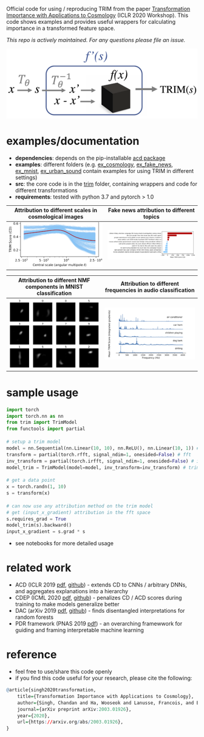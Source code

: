 Official code for using / reproducing TRIM from the paper [Transformation Importance with Applications to Cosmology](https://arxiv.org/abs/2003.01926) (ICLR 2020 Workshop). This code shows examples and provides useful wrappers for calculating importance in a transformed feature space.

*This repo is actively maintained. For any questions please file an issue.*

![trim](trim/trim.png)

# examples/documentation

- **dependencies**: depends on the pip-installable [acd package](https://github.com/csinva/hierarchical-dnn-interpretations)
- **examples**: different folders (e.g. [ex_cosmology](ex_cosmology), [ex_fake_news](ex_fake_news), [ex_mnist](ex_mnist), [ex_urban_sound](ex_urban_sound) contain examples for using TRIM in different settings)
- **src**: the core code is in the [trim](trim) folder, containing wrappers and code for different transformations
- **requirements**: tested with python 3.7 and pytorch > 1.0


| Attribution to different scales in cosmological images | Fake news attribution to different topics |
| ------------------------------------------------------ | ----------------------------------------- |
| ![](ex_cosmology/fig_omegam_curves.png)                | ![](ex_fake_news/fig_fakenews.png)        |

| Attribution to different NMF components in MNIST classification | Attribution to different frequencies in audio classification |
| ------------------------------------------------------------ | ------------------------------------------------------------ |
| ![](ex_mnist/fig_nmf.png)                                    | ![](ex_urban_sound/fig_audio.png)                            |

# sample usage

```python
import torch
import torch.nn as nn
from trim import TrimModel
from functools import partial

# setup a trim model
model = nn.Sequential(nn.Linear(10, 10), nn.ReLU(), nn.Linear(10, 1)) # orig model
transform = partial(torch.rfft, signal_ndim=1, onesided=False) # fft
inv_transform = partial(torch.irfft, signal_ndim=1, onesided=False) # inverse fft
model_trim = TrimModel(model=model, inv_transform=inv_transform) # trim model

# get a data point
x = torch.randn(1, 10)
s = transform(x)

# can now use any attribution method on the trim model
# get (input_x_gradient) attribution in the fft space
s.requires_grad = True
model_trim(s).backward()
input_x_gradient = s.grad * s
```
- see notebooks for more detailed usage

# related work

- ACD (ICLR 2019 [pdf](https://openreview.net/pdf?id=SkEqro0ctQ), [github](https://github.com/csinva/hierarchical-dnn-interpretations)) - extends CD to CNNs / arbitrary DNNs, and aggregates explanations into a hierarchy
- CDEP (ICML 2020 [pdf](https://arxiv.org/abs/1909.13584), [github](https://github.com/laura-rieger/deep-explanation-penalization)) - penalizes CD / ACD scores during training to make models generalize better
- DAC (arXiv 2019 [pdf](https://arxiv.org/abs/1905.07631), [github](https://github.com/csinva/disentangled-attribution-curves)) - finds disentangled interpretations for random forests
- PDR framework (PNAS 2019 [pdf](https://arxiv.org/abs/1901.04592)) - an overarching framewwork for guiding and framing interpretable machine learning

# reference

- feel free to use/share this code openly
- if you find this code useful for your research, please cite the following:

```r
@article{singh2020transformation,
    title={Transformation Importance with Applications to Cosmology},
    author={Singh, Chandan and Ha, Wooseok and Lanusse, Francois, and Boehm, Vanessa, and Liu, Jia and Yu, Bin},
    journal={arXiv preprint arXiv:2003.01926},
    year={2020},
    url={https://arxiv.org/abs/2003.01926},
}
```
